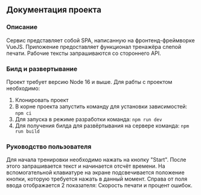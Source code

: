 ## Документация проекта

### Описание

Сервис представляет собой SPA, написанную на фронтенд-фреймворке VueJS. Приложение предоставляет функционал тренажёра слепой печати. Рабочие тексты запрашиваются со стороннего API.

### Билд и развертывание

Проект требует версию Node 16 и выше.
Для рабты с проектом необходимо:
1) Клонировать проект
2) В корне проекта запустить команду для установки зависимостей:
   `npm ci`
3) Для запуска в режиме разработки команда:
   `npm run dev`
4) Для получения билда для развёртывания на сервере команда:
   `npm run build`

### Руководство пользователя
Для начала тренировки необходимо нажать на кнопку "Start". После этого запрашивается текст и начинается отсчёт времени.
На вспомогательной клавиатуре на экране подсвечивается положение кнопки, которую требуется нажать в данный момент. Справа от поля ввода отображается 2 показателя: Скорость печати и процент ошибок.
